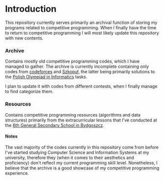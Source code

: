 # Introduction
This repository currently serves primarily an archival 
function of storing my programs related to competitive
programming. When I finally have the time to return to 
competitive programming I will most likely update this 
repository with new contents.

### Archive
Contains mostly old competitive programming codes, which I
have managed to gather. The archive is currently incomplete
containing only codes from [codeforces](https://codeforces.com/)
and [Szkopuł](https://szkopul.edu.pl/), the latter being primarily
solutions to the [Polish Olympiad in Informatics](https://www.oi.edu.pl/)
tasks.

I plan to update it with codes from different contests,
when I finally manage to find categorize them.

### Resources
Contains competitive programming resources (algorithms and data structures)
primarily from the extracurricular lessons that I've conducted
at the [6th General Secondary School in Bydgoszcz](https://vilo.bydgoszcz.pl/).

#### Notes
The vast majority of the codes currently in this repository come from before
I've started studying Computer Science and Information Systems
at my university, therefore they (when it comes
to their aesthetics and proficiency) don't reflect my current 
programming skill level. Nonetheless, I believe that the
archive is a good showcase of my competitive programming
experience.